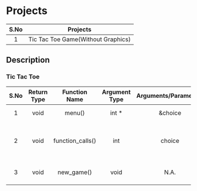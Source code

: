 # Projects
|S.No|Projects|
|:--:|:------:|
|1|Tic Tac Toe Game(Without Graphics)|

## Description ##
### Tic Tac Toe ###

|S.No|Return Type|Function Name|Argument Type|Arguments/Parameters|Purpose|
|:--:|:---------:|:-----------:|:-----------:|:------------------:|:-----:|
| 1  |   void    |   menu()    |    int \*   |     &choice        |To Print Menu|
| 2  |   void    |function_calls()| int      |      choice        |To Handle Different Function Calls|
| 3  |   void    |  new_game() |    void     |       N.A.         |To Start A New Game|
